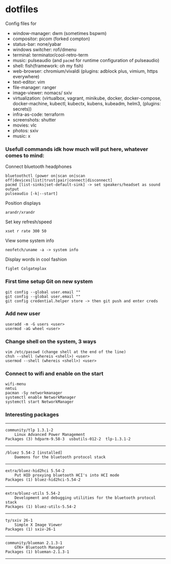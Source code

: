 # dotfiles

Config files for
* window-manager: dwm (sometimes bspwm)
* compositor: picom (forked compton)
* status-bar: none/yabar
* windows switcher: rofi/dmenu
* terminal: terminator/cool-retro-term
* music: pulseaudio (and `pacmd` for runtime configuration of pulseaudio)
* shell: fish(framework: oh my fish)
* web-browser: chromium/vivaldi (plugins: 
                                 adblock plus, 
                                 vimium, 
                                 https everywhere)
* text-editor: vim
* file-manager: ranger
* image-viewer: nomacs/ sxiv
* virtualization: (virtualbox, 
                   vagrant, 
                   minikube, 
                   docker, 
                   docker-compose, 
                   docker-machine, 
                   kubectl, 
                   kubectx, 
                   kubens, 
                   kubeadm, 
                   helm3, (plugins: secrets))
* infra-as-code: terraform
* screenshots: shutter
* movies: vlc
* photos: sxiv
* music: x



### Usefull commands idk how much will put here, whatever comes to mind:

Connect bluetooth headphones

```
bluetoothctl (power on|scan on|scan off|devices|list|trust|pair|connect|disconnect] 
pacmd [list-sinks|set-default-sink] -> set speakers/headset as sound output
pulseaudio [-k|--start]
```

Position displays

```
arandr/xrandr
```

Set key refresh/speed

```
xset r rate 300 50 
```

View some system info

```
neofetch/uname -a -> system info
```

Display words in cool fashion

```
figlet Colgateplax 
```


### First time setup Git on new system

```
git config --global user.email ""
git config --global user.email ""
git config credential.helper store -> then git push and enter creds
```

### Add new user

```
useradd -m -G users <user>
usermod -aG wheel <user>
```

### Change shell on the system, 3 ways

```
vim /etc/passwd (change shell at the end of the line)
chsh --shell (whereis <shell>) <user>
usermod --shell (whereis <shell>) <user>
```

### Connect to wifi and enable on the start

```
wifi-menu
nmtui
pacman -Sy networkmanager
systemctl enable NetworkManager
systemctl start NetworkManager
```


### Interesting packages
---

```
community/tlp 1.3.1-2
    Linux Advanced Power Management
Packages (3) hdparm-9.58-3  usbutils-012-2  tlp-1.3.1-2
```

---

```
/bluez 5.54-2 [installed]
    Daemons for the bluetooth protocol stack
```

---

```
extra/bluez-hid2hci 5.54-2
    Put HID proxying bluetooth HCI's into HCI mode
Packages (1) bluez-hid2hci-5.54-2
```

---

```
extra/bluez-utils 5.54-2
    Development and debugging utilities for the bluetooth protocol stack
Packages (1) bluez-utils-5.54-2
```

---

```
ty/sxiv 26-1
    Simple X Image Viewer
Packages (1) sxiv-26-1
```

---

```
community/blueman 2.1.3-1
    GTK+ Bluetooth Manager
Packages (1) blueman-2.1.3-1
```

---
